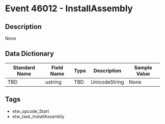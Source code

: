 # Event 46012 - InstallAssembly

## Description
None

## Data Dictionary
|Standard Name|Field Name|Type|Description|Sample Value|
|---|---|---|---|---|
|TBD|ustring|TBD|UnicodeString|None|None|

## Tags
* etw_opcode_Start
* etw_task_InstallAssembly